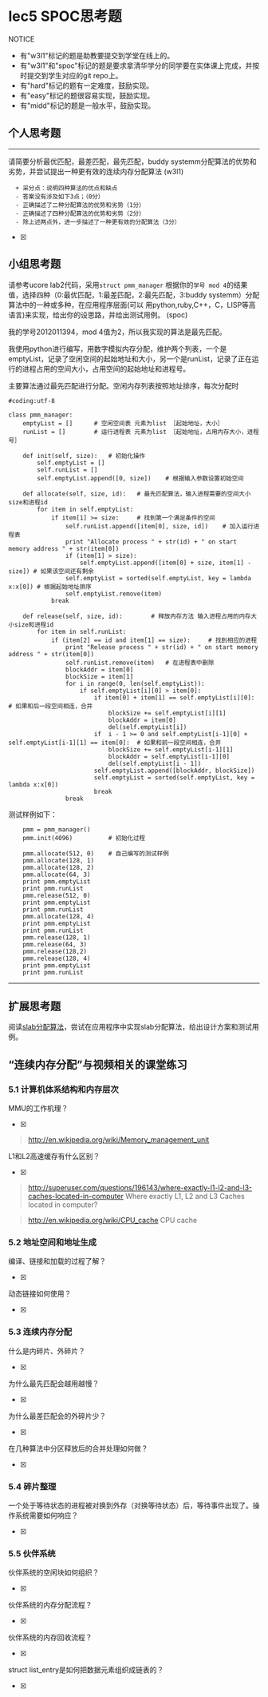 # lec5 SPOC思考题


NOTICE
- 有"w3l1"标记的题是助教要提交到学堂在线上的。
- 有"w3l1"和"spoc"标记的题是要求拿清华学分的同学要在实体课上完成，并按时提交到学生对应的git repo上。
- 有"hard"标记的题有一定难度，鼓励实现。
- 有"easy"标记的题很容易实现，鼓励实现。
- 有"midd"标记的题是一般水平，鼓励实现。


## 个人思考题
---

请简要分析最优匹配，最差匹配，最先匹配，buddy systemm分配算法的优势和劣势，并尝试提出一种更有效的连续内存分配算法 (w3l1)
```
  + 采分点：说明四种算法的优点和缺点
  - 答案没有涉及如下3点；（0分）
  - 正确描述了二种分配算法的优势和劣势（1分）
  - 正确描述了四种分配算法的优势和劣势（2分）
  - 除上述两点外，进一步描述了一种更有效的分配算法（3分）
 ```
- [x]  

>  

## 小组思考题

请参考ucore lab2代码，采用`struct pmm_manager` 根据你的`学号 mod 4`的结果值，选择四种（0:最优匹配，1:最差匹配，2:最先匹配，3:buddy systemm）分配算法中的一种或多种，在应用程序层面(可以 用python,ruby,C++，C，LISP等高语言)来实现，给出你的设思路，并给出测试用例。 (spoc)

我的学号2012011394，mod 4值为2，所以我实现的算法是最先匹配。

我使用python进行编写，用数字模拟内存分配，维护两个列表，一个是emptyList，记录了空闲空间的起始地址和大小，另一个是runList，记录了正在运行的进程占用的空间大小，占用空间的起始地址和进程号。

主要算法通过最先匹配进行分配。空闲内存列表按照地址排序，每次分配时

```
#coding:utf-8

class pmm_manager:
    emptyList = []      # 空闲空间表 元素为list ［起始地址，大小］
    runList = []        # 运行进程表 元素为list ［起始地址，占用内存大小，进程号］
    
    def init(self, size):   # 初始化操作
        self.emptyList = []
        self.runList = []
        self.emptyList.append([0, size])    # 根据输入参数设置初始空间

    def allocate(self, size, id):   # 最先匹配算法，输入进程需要的空间大小size和进程id
        for item in self.emptyList:
            if item[1] >= size:     # 找到第一个满足条件的空间
                self.runList.append([item[0], size, id])    # 加入运行进程表
                print "Allocate process " + str(id) + " on start memory address " + str(item[0])
                if (item[1] > size):
                    self.emptyList.append([item[0] + size, item[1] - size]) # 如果该空间还有剩余
                self.emptyList = sorted(self.emptyList, key = lambda x:x[0]) # 根据起始地址排序
                self.emptyList.remove(item)
            break
    
    def release(self, size, id):        # 释放内存方法 输入进程占用的内存大小size和进程id
        for item in self.runList:
            if (item[2] == id and item[1] == size):     # 找到相应的进程
                print "Release process " + str(id) + " on start memory address " + str(item[0])
                self.runList.remove(item)   # 在进程表中删除
                blockAddr = item[0]
                blockSize = item[1]
                for i in range(0, len(self.emptyList)):
                    if self.emptyList[i][0] > item[0]:
                        if item[0] + item[1] == self.emptyList[i][0]:   # 如果和后一段空间相连，合并
                            blockSize += self.emptyList[i][1]
                            blockAddr = item[0]
                            del(self.emptyList[i])
                        if  i - 1 >= 0 and self.emptyList[i-1][0] + self.emptyList[i-1][1] == item[0]:  # 如果和前一段空间相连，合并
                            blockSize += self.emptyList[i-1][1]
                            blockAddr = self.emptyList[i-1][0]
                            del(self.emptyList[i - 1])
                        self.emptyList.append([blockAddr, blockSize])
                        self.emptyList = sorted(self.emptyList, key = lambda x:x[0])
                        break
                break
```

测试样例如下：

```
    pmm = pmm_manager()
    pmm.init(4096)          # 初始化过程

    pmm.allocate(512, 0)    # 自己编写的测试样例
    pmm.allocate(128, 1)
    pmm.allocate(128, 2)
    pmm.allocate(64, 3)
    print pmm.emptyList
    print pmm.runList
    pmm.release(512, 0)
    print pmm.emptyList
    print pmm.runList
    pmm.allocate(128, 4)
    print pmm.emptyList
    print pmm.runList
    pmm.release(128, 1)
    pmm.release(64, 3)
    pmm.release(128,2)
    pmm.release(128, 4)
    print pmm.emptyList
    print pmm.runList
```

--- 

## 扩展思考题

阅读[slab分配算法](http://en.wikipedia.org/wiki/Slab_allocation)，尝试在应用程序中实现slab分配算法，给出设计方案和测试用例。

## “连续内存分配”与视频相关的课堂练习

### 5.1 计算机体系结构和内存层次
MMU的工作机理？

- [x]  

>  http://en.wikipedia.org/wiki/Memory_management_unit

L1和L2高速缓存有什么区别？

- [x]  

>  http://superuser.com/questions/196143/where-exactly-l1-l2-and-l3-caches-located-in-computer
>  Where exactly L1, L2 and L3 Caches located in computer?

>  http://en.wikipedia.org/wiki/CPU_cache
>  CPU cache

### 5.2 地址空间和地址生成
编译、链接和加载的过程了解？

- [x]  

>  

动态链接如何使用？

- [x]  

>  


### 5.3 连续内存分配
什么是内碎片、外碎片？

- [x]  

>  

为什么最先匹配会越用越慢？

- [x]  

>  

为什么最差匹配会的外碎片少？

- [x]  

>  

在几种算法中分区释放后的合并处理如何做？

- [x]  

>  

### 5.4 碎片整理
一个处于等待状态的进程被对换到外存（对换等待状态）后，等待事件出现了。操作系统需要如何响应？

- [x]  

>  

### 5.5 伙伴系统
伙伴系统的空闲块如何组织？

- [x]  

>  

伙伴系统的内存分配流程？

- [x]  

>  

伙伴系统的内存回收流程？

- [x]  

>  

struct list_entry是如何把数据元素组织成链表的？

- [x]  

>  


